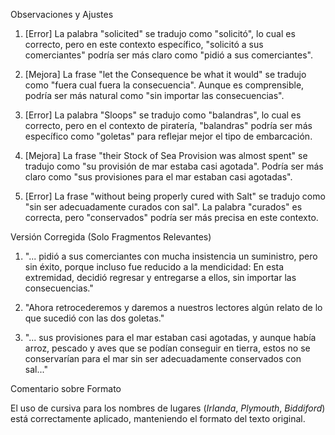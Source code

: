 Observaciones y Ajustes

1. [Error] La palabra "solicited" se tradujo como "solicitó", lo cual es correcto, pero en este contexto específico, "solicitó a sus comerciantes" podría ser más claro como "pidió a sus comerciantes".
   
2. [Mejora] La frase "let the Consequence be what it would" se tradujo como "fuera cual fuera la consecuencia". Aunque es comprensible, podría ser más natural como "sin importar las consecuencias".

3. [Error] La palabra "Sloops" se tradujo como "balandras", lo cual es correcto, pero en el contexto de piratería, "balandras" podría ser más específico como "goletas" para reflejar mejor el tipo de embarcación.

4. [Mejora] La frase "their Stock of Sea Provision was almost spent" se tradujo como "su provisión de mar estaba casi agotada". Podría ser más claro como "sus provisiones para el mar estaban casi agotadas".

5. [Error] La frase "without being properly cured with Salt" se tradujo como "sin ser adecuadamente curados con sal". La palabra "curados" es correcta, pero "conservados" podría ser más precisa en este contexto.

Versión Corregida (Solo Fragmentos Relevantes)

1. "... pidió a sus comerciantes con mucha insistencia un suministro, pero sin éxito, porque incluso fue reducido a la mendicidad: En esta extremidad, decidió regresar y entregarse a ellos, sin importar las consecuencias."

2. "Ahora retrocederemos y daremos a nuestros lectores algún relato de lo que sucedió con las dos goletas."

3. "... sus provisiones para el mar estaban casi agotadas, y aunque había arroz, pescado y aves que se podían conseguir en tierra, estos no se conservarían para el mar sin ser adecuadamente conservados con sal..."

Comentario sobre Formato

El uso de cursiva para los nombres de lugares (_Irlanda_, _Plymouth_, _Biddiford_) está correctamente aplicado, manteniendo el formato del texto original.